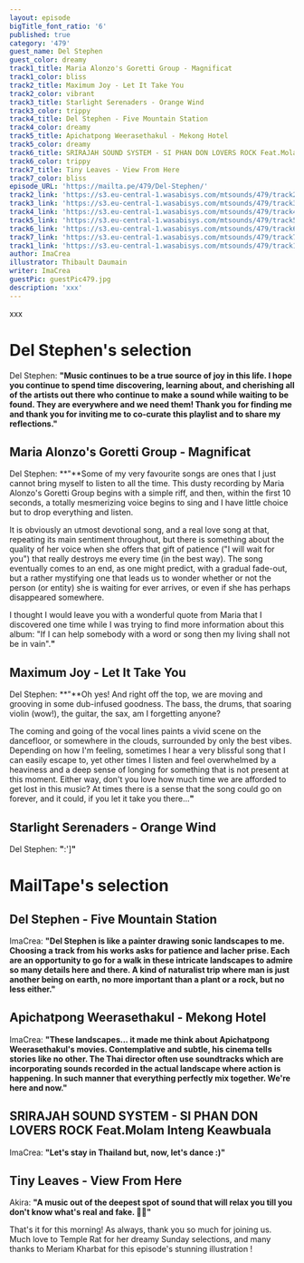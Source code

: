 ```yaml
---
layout: episode
bigTitle_font_ratio: '6'
published: true
category: '479'
guest_name: Del Stephen
guest_color: dreamy
track1_title: Maria Alonzo's Goretti Group - Magnificat
track1_color: bliss
track2_title: Maximum Joy - Let It Take You
track2_color: vibrant
track3_title: Starlight Serenaders - Orange Wind
track3_color: trippy
track4_title: Del Stephen - Five Mountain Station
track4_color: dreamy
track5_title: Apichatpong Weerasethakul - Mekong Hotel
track5_color: dreamy
track6_title: SRIRAJAH SOUND SYSTEM - SI PHAN DON LOVERS ROCK Feat.Molam Inteng Keawbuala
track6_color: trippy
track7_title: Tiny Leaves - View From Here
track7_color: bliss
episode_URL: 'https://mailta.pe/479/Del-Stephen/'
track2_link: 'https://s3.eu-central-1.wasabisys.com/mtsounds/479/track2.mp3'
track3_link: 'https://s3.eu-central-1.wasabisys.com/mtsounds/479/track3.mp3'
track4_link: 'https://s3.eu-central-1.wasabisys.com/mtsounds/479/track4.mp3'
track5_link: 'https://s3.eu-central-1.wasabisys.com/mtsounds/479/track5.mp3'
track6_link: 'https://s3.eu-central-1.wasabisys.com/mtsounds/479/track6.mp3'
track7_link: 'https://s3.eu-central-1.wasabisys.com/mtsounds/479/track7.mp3'
track1_link: 'https://s3.eu-central-1.wasabisys.com/mtsounds/479/track1.mp3'
author: ImaCrea
illustrator: Thibault Daumain
writer: ImaCrea
guestPic: guestPic479.jpg
description: 'xxx'
---
```

<p id="introduction"> xxx
</p>


# Del Stephen's selection

Del Stephen: **"**Music continues to be a true source of joy in this life. I hope you continue to spend time discovering, learning about, and cherishing all of the artists out there who continue to make a sound while waiting to be found. They are everywhere and we need them! Thank you for finding me and thank you for inviting me to co-curate this playlist and to share my reflections.**"**


## Maria Alonzo's Goretti Group - Magnificat
Del Stephen: **"**Some of my very favourite songs are ones that I just cannot bring myself to listen to all the time. This dusty recording by Maria Alonzo's Goretti Group begins with a simple riff, and then, within the first 10 seconds, a totally mesmerizing voice begins to sing and I have little choice but to drop everything and listen. 

It is obviously an utmost devotional song, and a real love song at that, repeating its main sentiment throughout, but there is something about the quality of her voice when she offers that gift of patience ("I will wait for you") that really destroys me every time (in the best way). The song eventually comes to an end, as one might predict, with a gradual fade-out, but a rather mystifying one that leads us to wonder whether or not the person (or entity) she is waiting for ever arrives, or even if she has perhaps disappeared somewhere.

I thought I would leave you with a wonderful quote from Maria that I discovered one time while I was trying to find more information about this album: "If I can help somebody with a word or song then my living shall not be in vain".**"**

## Maximum Joy - Let It Take You
Del Stephen: **"**Oh yes! And right off the top, we are moving and grooving in some dub-infused goodness. The bass, the drums, that soaring violin (wow!), the guitar, the sax, am I forgetting anyone? 

The coming and going of the vocal lines paints a vivid scene on the dancefloor, or somewhere in the clouds, surrounded by only the best vibes. Depending on how I'm feeling, sometimes I hear a very blissful song that I can easily escape to, yet other times I listen and feel overwhelmed by a heaviness and a deep sense of longing for something that is not present at this moment. Either way, don't you love how much time we are afforded to get lost in this music? At times there is a sense that the song could go on forever, and it could, if you let it take you there...**"**

## Starlight Serenaders - Orange Wind
Del Stephen: **"**:']**"**

# MailTape's selection

## Del Stephen - Five Mountain Station
ImaCrea: **"**Del Stephen is like a painter drawing sonic landscapes to me. Choosing a track from his works asks for patience and lacher prise. Each are an opportunity to go for a walk in these intricate landscapes to admire so many details here and there. A kind of naturalist trip where man is just another being on earth, no more important than a plant or a rock, but no less either.**"**

## Apichatpong Weerasethakul - Mekong Hotel
ImaCrea: **"**These landscapes... it made me think about Apichatpong Weerasethakul's movies. Contemplative and subtle, his cinema tells stories like no other. The Thai director often use soundtracks which are incorporating sounds recorded in the actual landscape where action is happening. In such manner that everything perfectly mix together. We're here and now.**"**

## SRIRAJAH SOUND SYSTEM - SI PHAN DON LOVERS ROCK Feat.Molam Inteng Keawbuala
ImaCrea: **"**Let's stay in Thailand but, now, let's dance :)**"**

## Tiny Leaves - View From Here
Akira: **"**A music out of the deepest spot of sound that will relax you till you don't know what's real and fake. 🧘‍♂️**"**


<p id="outroduction">That's it for this morning! As always, thank you so much for joining us. Much love to Temple Rat for her dreamy Sunday selections, and many thanks to Meriam Kharbat for this episode's stunning illustration !</p>

